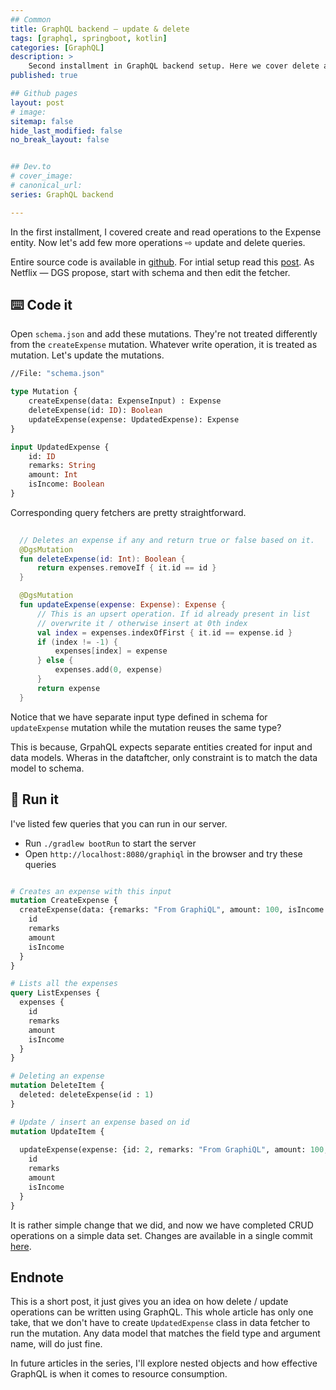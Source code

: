 ```yaml
---
## Common
title: GraphQL backend — update & delete
tags: [graphql, springboot, kotlin]
categories: [GraphQL]
description: >
    Second installment in GraphQL backend setup. Here we cover delete and update operations.
published: true

## Github pages
layout: post
# image: 
sitemap: false
hide_last_modified: false
no_break_layout: false


## Dev.to
# cover_image: 
# canonical_url: 
series: GraphQL backend

---
```


In the first installment, I covered create and read operations to the Expense entity. Now let's add few more operations ⇨ update and delete queries.

Entire source code is available in [github](https://github.com/mahendranv/spring-expenses). For intial setup read this [post](https://mahendranv.github.io/posts/2021-05-17-gql-simple-backend/). As Netflix — DGS propose, start with schema and then edit the fetcher.

## ⌨️ Code it

Open `schema.json` and add these mutations. They're not treated differently from the `createExpense` mutation. Whatever write operation, it is treated as mutation. Let's update the mutations.

```graphql
//File: "schema.json"

type Mutation {
    createExpense(data: ExpenseInput) : Expense
    deleteExpense(id: ID): Boolean
    updateExpense(expense: UpdatedExpense): Expense
}

input UpdatedExpense {
    id: ID
    remarks: String
    amount: Int
    isIncome: Boolean
}
```

Corresponding query fetchers are pretty straightforward.

```kotlin
  
  // Deletes an expense if any and return true or false based on it.
  @DgsMutation
  fun deleteExpense(id: Int): Boolean {
      return expenses.removeIf { it.id == id }
  }

  @DgsMutation
  fun updateExpense(expense: Expense): Expense {
      // This is an upsert operation. If id already present in list
      // overwrite it / otherwise insert at 0th index
      val index = expenses.indexOfFirst { it.id == expense.id }
      if (index != -1) {
          expenses[index] = expense
      } else {
          expenses.add(0, expense)
      }
      return expense
  }

```

Notice that we have separate input type defined in schema for `updateExpense` mutation while the mutation reuses the same type?

This is because, GrpahQL expects separate entities created for input and data models. Wheras in the dataftcher, only constraint is to match the data model to schema.


## 🚀 Run it

I've listed few queries that you can run in our server.

- Run `./gradlew bootRun` to start the server
- Open `http://localhost:8080/graphiql` in the browser and try these queries

```graphql

# Creates an expense with this input
mutation CreateExpense {
  createExpense(data: {remarks: "From GraphiQL", amount: 100, isIncome: true}) {
    id
    remarks
    amount
    isIncome
  }
}

# Lists all the expenses
query ListExpenses {
  expenses {
    id
    remarks
    amount
    isIncome
  }
}

# Deleting an expense
mutation DeleteItem {
  deleted: deleteExpense(id : 1)
}

# Update / insert an expense based on id
mutation UpdateItem {
  
  updateExpense(expense: {id: 2, remarks: "From GraphiQL", amount: 100, isIncome: true} ) {
    id
    remarks
    amount
    isIncome
  }
}


```

It is rather simple change that we did, and now we have completed CRUD operations on a simple data set. Changes are available in a single commit [here](https://github.com/mahendranv/spring-expenses/commit/206150c32083b1f917048c522a734bfad6273da8?branch=206150c32083b1f917048c522a734bfad6273da8&diff=unified).


## Endnote

This is a short post, it just gives you an idea on how delete / update operations can be written using GraphQL. This whole article has only one take, that we don't have to create `UpdatedExpense` class in data fetcher to run the mutation. Any data model that matches the field type and argument name, will do just fine.

In future articles in the series, I'll explore nested objects and how effective GraphQL is when it comes to resource consumption.